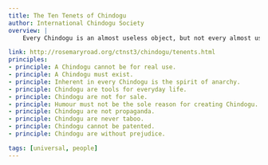 ```yaml
---
title: The Ten Tenets of Chindogu
author: International Chindogu Society
overview: |
    Every Chindogu is an almost useless object, but not every almost useless object is a Chindogu. In order to transcend the realms of the merely almost useless, and join the ranks of the really almost useless, certain vital criteria must be met. It is these criteria, a set of ten vital tenets, that define the gentle art and philosophy of Chindogu. Here they are:

link: http://rosemaryroad.org/ctnst3/chindogu/tenents.html
principles:
- principle: A Chindogu cannot be for real use.
- principle: A Chindogu must exist.
- principle: Inherent in every Chindogu is the spirit of anarchy.
- principle: Chindogu are tools for everyday life.
- principle: Chindogu are not for sale.
- principle: Humour must not be the sole reason for creating Chindogu.
- principle: Chindogu are not propaganda.
- principle: Chindogu are never taboo.
- principle: Chindogu cannot be patented.
- principle: Chindogu are without prejudice.

tags: [universal, people]
---
```

